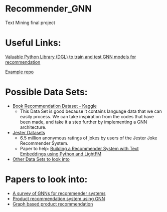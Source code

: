 # Recommender_GNN
 Text Mining final project

# Useful Links:
[Valuable Python Library (DGL) to train and test GNN models for recommendation](https://docs.dgl.ai/)

[Example repo](https://github.com/je-dbl/GNN-RecSys)


# Possible Data Sets:
- [Book Recommendation Dataset - Kaggle](https://www.kaggle.com/datasets/arashnic/book-recommendation-dataset?select=classicRec.png)
   - This Data Set is good because it contains language data that we can easily process. We can take inspiration from the codes that have been made, and take it a step further by implementing a GNN architecture.
- [Jester Datasets](https://eigentaste.berkeley.edu/dataset/)
   - 6.5 million anonymous ratings of jokes by users of the Jester Joke Recommender System.
   - Paper to help: [Building a Recommender System with Text Embeddings using Python and LightFM](https://medium.com/@r.kosse/building-a-embedding-recommender-system-with-python-and-lightfm-e18b3df16e88)
- [Other Data Sets to look into](https://cseweb.ucsd.edu/~jmcauley/datasets.html)

# Papers to look into:
- [A survey of GNNs for recommender systems](https://arxiv.org/pdf/2109.12843.pdf)
- [Product recommendation system using GNN](https://ceur-ws.org/Vol-3426/paper15.pdf)
- [Graph based product recommendation](https://nhtsai.github.io/graph-rec/)
